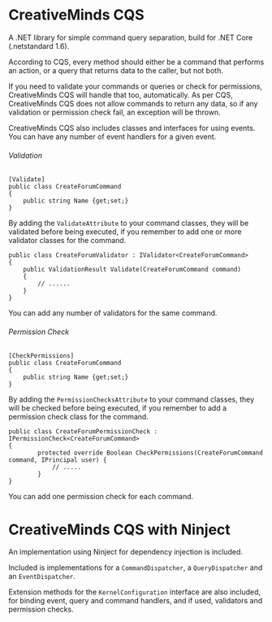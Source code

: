 # CreativeMinds CQS

A .NET library for simple command query separation, build for .NET Core (.netstandard 1.6).

According to CQS, every method should either be a command that performs an action, or a query that returns data to the caller, but not both.

If you need to validate your commands or queries or check for permissions, CreativeMinds CQS will handle that too, automatically. As per CQS, CreativeMinds CQS does not allow commands to return any data, so if any validation or permission check fail, an exception will be thrown.

CreativeMinds CQS also includes classes and interfaces for using events. You can have any number of event handlers for a given event.

###### Validation
```
[Validate]
public class CreateForumCommand 
{
	public string Name {get;set;}
}
```
By adding the ```ValidateAttribute``` to your command classes, they will be validated before being executed, if you remember to add one or more validator classes for the command.

```
public class CreateForumValidator : IValidator<CreateForumCommand>
{
	public ValidationResult Validate(CreateForumCommand command) 
	{
		// ......
	}
}
```
You can add any number of validators for the same command.

###### Permission Check
```
[CheckPermissions]
public class CreateForumCommand 
{
	public string Name {get;set;}
}
```
By adding the ```PermissionChecksAttribute``` to your command classes, they will be checked before being executed, if you remember to add a permission check class for the command.

```
public class CreateForumPermissionCheck : IPermissionCheck<CreateForumCommand>
{
		protected override Boolean CheckPermissions(CreateForumCommand command, IPrincipal user) {
			// .....
		}
}
```
You can add one permission check for each command.

# CreativeMinds CQS with Ninject

An implementation using Ninject for dependency injection is included.

Included is implementations for a ```CommandDispatcher```, a ```QueryDispatcher``` and an ```EventDispatcher```.

Extension methods for the ```KernelConfiguration``` interface are also included, for binding event, query and command handlers, and if used, validators and permission checks.
